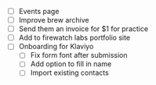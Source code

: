 - [ ] Events page
- [ ] Improve brew archive
- [ ] Send them an invoice for $1 for practice
- [ ] Add to firewatch labs portfolio site
- [ ] Onboarding for Klaviyo
	- [ ] Fix form font after submission
	- [ ] Add option to fill in name
	- [ ] Import existing contacts